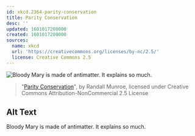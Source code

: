 ```yaml
---
id: xkcd.2364-parity-conservation
title: Parity Conservation
desc: ''
updated: 1601017200000
created: 1601017200000
sources:
  name: xkcd
  url: 'https://creativecommons.org/licenses/by-nc/2.5/'
  license: Creative Commons 2.5
---
```

![Bloody Mary is made of antimatter. It explains so much.](https://imgs.xkcd.com/comics/parity_conservation.png)
> "[Parity Conservation](https://xkcd.com/2364/)", by Randall Munroe, licensed under Creative Commons Attribution-NonCommercial 2.5 License

## Alt Text
Bloody Mary is made of antimatter. It explains so much.
